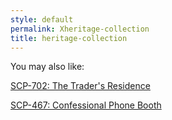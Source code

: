 ```yaml
---
style: default
permalink: Xheritage-collection
title: heritage-collection
---
```

You may also like:

[SCP-702: The Trader's Residence](http://scp-wiki.net/scp-702)

[SCP-467: Confessional Phone Booth](http://scp-wiki.net/scp-467)
